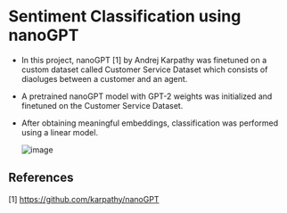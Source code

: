 # Sentiment Classification using nanoGPT
* In this project, nanoGPT [1] by Andrej Karpathy was finetuned on a custom dataset called Customer Service Dataset which consists of diaoluges between a customer and an agent. 
* A pretrained nanoGPT model with GPT-2 weights was initialized and finetuned on the Customer Service Dataset.
* After obtaining meaningful embeddings, classification was performed using a linear model.
  
  ![image](https://github.com/user-attachments/assets/58be326f-9ddf-4319-95c8-68aea7becc3d)

## References 
[1] https://github.com/karpathy/nanoGPT
